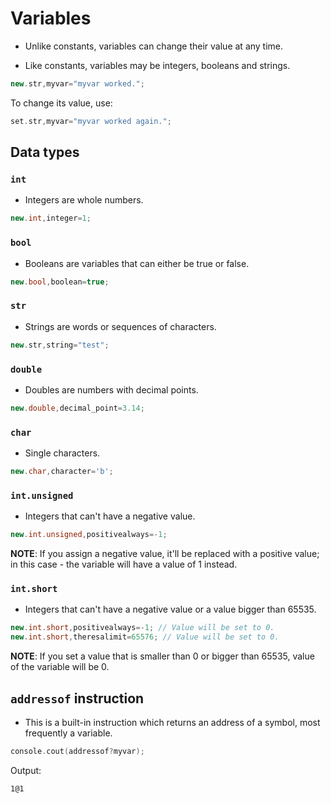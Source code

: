 # Variables
- Unlike constants, variables can change their value at any time.

- Like constants, variables may be integers, booleans and strings.

```cpp
new.str,myvar="myvar worked.";
```

To change its value, use:

```cpp
set.str,myvar="myvar worked again.";
```


## Data types

### `int`

- Integers are whole numbers.

```cpp
new.int,integer=1;
```

### `bool`

- Booleans are variables that can either be true or false.

```cpp
new.bool,boolean=true;
```

### `str`

- Strings are words or sequences of characters.

```cpp
new.str,string="test";
```

### `double`

- Doubles are numbers with decimal points.

```cpp
new.double,decimal_point=3.14;
```

### `char`

- Single characters.

```cpp
new.char,character='b';
```

### `int.unsigned`

- Integers that can't have a negative value.

```cpp
new.int.unsigned,positivealways=-1;
```

**NOTE**: If you assign a negative value, it'll be replaced with a positive value; in this case - the variable will have a value of 1 instead.


### `int.short`

- Integers that can't have a negative value or a value bigger than 65535.

```cpp
new.int.short,positivealways=-1; // Value will be set to 0.
new.int.short,theresalimit=65576; // Value will be set to 0.
```

**NOTE**: If you set a value that is smaller than 0 or bigger than 65535, value of the variable will be 0.



## `addressof` instruction

- This is a built-in instruction which returns an address of a symbol, most frequently a variable.

```cpp
console.cout(addressof?myvar);
```

Output:

```
1@1
```

